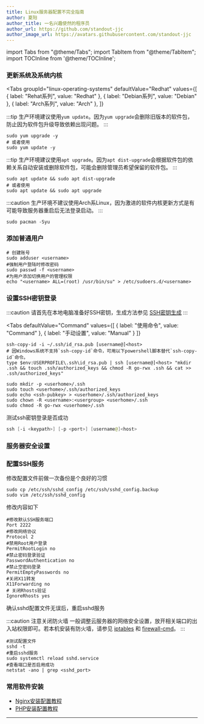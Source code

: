 ```yaml
---
title: Linux服务器配置不完全指南
author: 夏阳
author_title: 一名兴趣使然的程序员
author_url: https://github.com/standout-jjc
author_image_url: https://avatars.githubusercontent.com/standout-jjc
---
```


import Tabs from "@theme/Tabs";
import TabItem from "@theme/TabItem";
import TOCInline from '@theme/TOCInline';

<TOCInline toc={toc} />

### 更新系统及系统内核

<Tabs
  groupId="linux-operating-systems"
  defaultValue="Redhat"
  values={[
    { label: "Rehat系列", value: "Redhat" },
    { label: "Debian系列", value: "Debian" },
    { label: "Arch系列", value: "Arch" },
  ]}
>
<TabItem value="Redhat">

:::tip
生产环境建议使用`yum update`。因为`yum upgrade`会删除旧版本的软件包，防止因为软件包升级导致依赖出现问题。
:::

```shell title="远程终端"
sudo yum upgrade -y 
# 或者使用
sudo yum update -y 
```

</TabItem>
<TabItem value="Debian">

:::tip
生产环境建议使用`apt upgrade`。因为`apt dist-upgrade`会根据软件包的依赖关系自动安装或删除软件包，可能会删除管理员希望保留的软件包。
:::

```shell title="远程终端"
sudo apt update && sudo apt dist-upgrade
# 或者使用
sudo apt update && sudo apt upgrade
```

</TabItem>
<TabItem value="Arch">

:::caution
生产环境不建议使用Arch系Linux，因为激进的软件内核更新方式是有可能导致服务器重启后无法登录启动。
:::

```shell title="远程终端"
sudo pacman -Syu
```

</TabItem>
</Tabs>

### 添加普通用户

```shell title="remote terminal"
# 创建账号
sudo adduser <username>
#强制用户登陆时修改密码
sudo passwd -f <username>
#为用户添加切换用户的管理权限
echo "<username> ALL=(root) /usr/bin/su" > /etc/sudoers.d/<username>
```

### 设置SSH密钥登录

:::caution
请首先在本地电脑准备好SSH密钥，生成方法参见 [SSH密钥生成](https://docs.github.com/en/github/authenticating-to-github/connecting-to-github-with-ssh)
:::

<Tabs
  defaultValue="Command"
  values={[
    { label: "使用命令", value: "Command" },
    { label: "手动设置", value: "Manual" }
  ]}
>
<TabItem value="Command">

```shell title="本地终端"
ssh-copy-id -i ~/.ssh/id_rsa.pub [username@]<host>
# 因Windows系统不支持`ssh-copy-id`命令，可用以下powershell脚本替代`ssh-copy-id`命令。
type $env:USERPROFILE\.ssh\id_rsa.pub | ssh [username@]<host> "mkdir .ssh && touch .ssh/authorized_keys && chmod -R go-rwx .ssh && cat >> .ssh/authorized_keys"
```

</TabItem>
<TabItem value="Manual">

```shell title="远程终端"
sudo mkdir -p <userhome>/.ssh
sudo touch <userhome>/.ssh/authorized_keys
sudo echo <ssh-pubkey> > <userhome>/.ssh/authorized_keys
sudo chown -R <username>:<usergroup> <userhome>/.ssh
sudo chmod -R go-rwx <userhome>/.ssh 
```

</TabItem>
</Tabs>

测试ssh密钥登录是否成功
```powershell title="本地终端"
ssh [-i <keypath>] [-p <port>] [username@]<host>
```

### 服务器安全设置

### 配置SSH服务

修改配置文件前做一次备份是个良好的习惯

```shell
sudo cp /etc/ssh/sshd_config /etc/ssh/sshd_config.backup
sudo vim /etc/ssh/sshd_config
```

修改内容如下

```vim title="vim /etc/ssh/sshd_config"
#修改默认SSH服务端口
Port 2222 
#修改网络协议 
Protocol 2
#禁用Root用户登录
PermitRootLogin no
#禁止密码登录验证
PasswordAuthentication no
#禁止空密码登录
PermitEmptyPasswords no
#关闭X11转发
X11Forwarding no
# 关闭Rhosts验证
IgnoreRhosts yes
```

确认sshd配置文件无误后，重启sshd服务

:::caution 注意关闭防火墙
一般调整云服务器的网络安全设置，放开相关端口的出入站权限即可。若本机安装有防火墙，请参见 [iptables](https://linux.die.net/man/8/iptables) 和 [firewall-cmd](https://firewalld.org/documentation/man-pages/firewall-cmd.html)。
:::

```shell
#测试配置文件
sshd -t
#重启sshd服务
sudo systemctl reload sshd.service 
#查看端口是否启用成功
netstat -ano | grep <sshd_port>
```

### 常用软件安装

- [Nginx安装配置教程](nginx_configuration.md)
- [PHP安装配置教程](./php_configuration.mdx)

* * *
